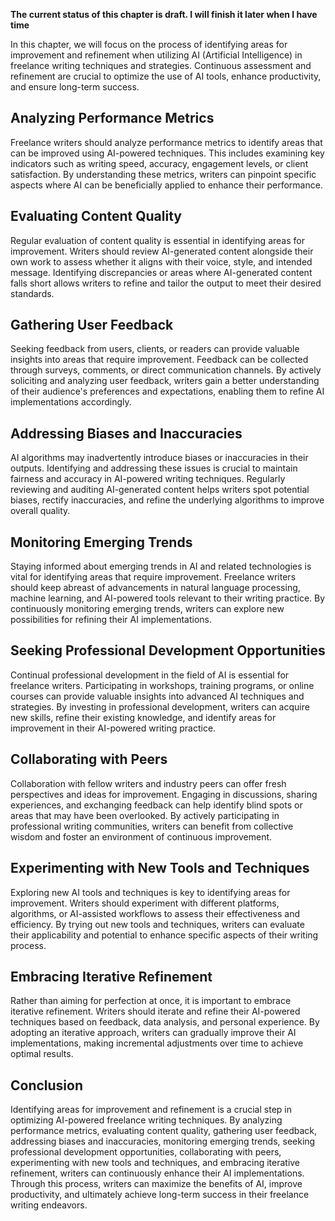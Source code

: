 **The current status of this chapter is draft. I will finish it later when I have time**

In this chapter, we will focus on the process of identifying areas for improvement and refinement when utilizing AI (Artificial Intelligence) in freelance writing techniques and strategies. Continuous assessment and refinement are crucial to optimize the use of AI tools, enhance productivity, and ensure long-term success.

Analyzing Performance Metrics
-----------------------------

Freelance writers should analyze performance metrics to identify areas that can be improved using AI-powered techniques. This includes examining key indicators such as writing speed, accuracy, engagement levels, or client satisfaction. By understanding these metrics, writers can pinpoint specific aspects where AI can be beneficially applied to enhance their performance.

Evaluating Content Quality
--------------------------

Regular evaluation of content quality is essential in identifying areas for improvement. Writers should review AI-generated content alongside their own work to assess whether it aligns with their voice, style, and intended message. Identifying discrepancies or areas where AI-generated content falls short allows writers to refine and tailor the output to meet their desired standards.

Gathering User Feedback
-----------------------

Seeking feedback from users, clients, or readers can provide valuable insights into areas that require improvement. Feedback can be collected through surveys, comments, or direct communication channels. By actively soliciting and analyzing user feedback, writers gain a better understanding of their audience's preferences and expectations, enabling them to refine AI implementations accordingly.

Addressing Biases and Inaccuracies
----------------------------------

AI algorithms may inadvertently introduce biases or inaccuracies in their outputs. Identifying and addressing these issues is crucial to maintain fairness and accuracy in AI-powered writing techniques. Regularly reviewing and auditing AI-generated content helps writers spot potential biases, rectify inaccuracies, and refine the underlying algorithms to improve overall quality.

Monitoring Emerging Trends
--------------------------

Staying informed about emerging trends in AI and related technologies is vital for identifying areas that require improvement. Freelance writers should keep abreast of advancements in natural language processing, machine learning, and AI-powered tools relevant to their writing practice. By continuously monitoring emerging trends, writers can explore new possibilities for refining their AI implementations.

Seeking Professional Development Opportunities
----------------------------------------------

Continual professional development in the field of AI is essential for freelance writers. Participating in workshops, training programs, or online courses can provide valuable insights into advanced AI techniques and strategies. By investing in professional development, writers can acquire new skills, refine their existing knowledge, and identify areas for improvement in their AI-powered writing practice.

Collaborating with Peers
------------------------

Collaboration with fellow writers and industry peers can offer fresh perspectives and ideas for improvement. Engaging in discussions, sharing experiences, and exchanging feedback can help identify blind spots or areas that may have been overlooked. By actively participating in professional writing communities, writers can benefit from collective wisdom and foster an environment of continuous improvement.

Experimenting with New Tools and Techniques
-------------------------------------------

Exploring new AI tools and techniques is key to identifying areas for improvement. Writers should experiment with different platforms, algorithms, or AI-assisted workflows to assess their effectiveness and efficiency. By trying out new tools and techniques, writers can evaluate their applicability and potential to enhance specific aspects of their writing process.

Embracing Iterative Refinement
------------------------------

Rather than aiming for perfection at once, it is important to embrace iterative refinement. Writers should iterate and refine their AI-powered techniques based on feedback, data analysis, and personal experience. By adopting an iterative approach, writers can gradually improve their AI implementations, making incremental adjustments over time to achieve optimal results.

Conclusion
----------

Identifying areas for improvement and refinement is a crucial step in optimizing AI-powered freelance writing techniques. By analyzing performance metrics, evaluating content quality, gathering user feedback, addressing biases and inaccuracies, monitoring emerging trends, seeking professional development opportunities, collaborating with peers, experimenting with new tools and techniques, and embracing iterative refinement, writers can continuously enhance their AI implementations. Through this process, writers can maximize the benefits of AI, improve productivity, and ultimately achieve long-term success in their freelance writing endeavors.
